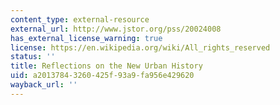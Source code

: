 ```yaml
---
content_type: external-resource
external_url: http://www.jstor.org/pss/20024008
has_external_license_warning: true
license: https://en.wikipedia.org/wiki/All_rights_reserved
status: ''
title: Reflections on the New Urban History
uid: a2013784-3260-425f-93a9-fa956e429620
wayback_url: ''
---
```

